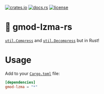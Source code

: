 [![crates.io](https://img.shields.io/crates/v/gmod-lzma.svg)](https://crates.io/crates/gmod-lzma)
[![docs.rs](https://docs.rs/gmod-lzma/badge.svg)](https://docs.rs/gmod-lzma/)
[![license](https://img.shields.io/crates/l/gmod-lzma)](https://github.com/WilliamVenner/gmod-lzma-rs/blob/master/LICENSE)

# 🔮 gmod-lzma-rs

[`util.Compress`](https://wiki.facepunch.com/gmod/util.Compress) and [`util.Decompress`](https://wiki.facepunch.com/gmod/util.Decompress) but in Rust!

# Usage

Add to your [`Cargo.toml`](https://doc.rust-lang.org/cargo/reference/manifest.html) file:

```toml
[dependencies]
gmod-lzma = "*"
```
